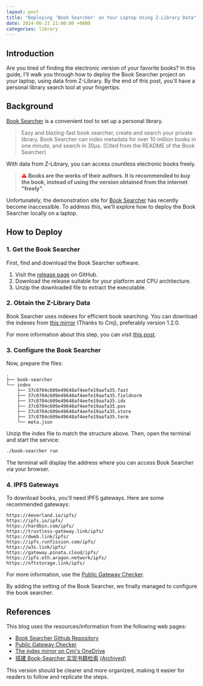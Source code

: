 ```yaml
---
layout: post
title: "Deploying 'Book Searcher' on Your Laptop Using Z-Library Data"
date: 2024-06-23 21:00:00 +0800
categories: library
---
```


## Introduction

Are you tired of finding the electronic version of your favorite books? In this guide, I'll walk you through how to deploy the Book Searcher project on your laptop, using data from Z-Library. By the end of this post, you'll have a personal library search tool at your fingertips.

## Background

[<u>Book Searcher</u>](https://github.com/bigmouse0001/book-searcher) is a convenient tool to set up a personal library.

> Easy and blazing-fast book searcher, create and search your private library. Book Searcher can index metadata for over 10 million books in one minute, and search in 30µs. (Cited from the README of the Book Searcher)

With data from Z-Library, you can access countless electronic books freely.

> <span style="color:red">⚠️</span> **Books are the works of their authors. It is recommended to buy the book, instead of using the version obtained from the internet "freely".**

Unfortunately, the demonstration site for [Book Searcher](https://book-searcher.eu.org/) has recently become inaccessible. To address this, we'll explore how to deploy the Book Searcher locally on a laptop.

## How to Deploy

### 1. Get the Book Searcher

First, find and download the Book Searcher software.

1. Visit the [release page](https://github.com/bigmouse0001/book-searcher/releases) on GitHub.
2. Download the release suitable for your platform and CPU architecture.
3. Unzip the downloaded file to extract the executable.

### 2. Obtain the Z-Library Data

Book Searcher uses indexes for efficient book searching. You can download the indexes from [this mirror](https://onedrive.caomingjun.com/zh-CN/%F0%9F%96%A5%E8%BD%AF%E4%BB%B6/zlib-searcher/releases/) (Thanks to Cmj), preferably version 1.2.0.

For more information about this step, you can  visit [this post](https://www.eula.club/blogs/%E6%90%AD%E5%BB%BABook-Searcher%E5%AE%9E%E7%8E%B0%E4%B9%A6%E7%B1%8D%E6%A3%80%E7%B4%A2.html#_3-book-searcher%E4%B9%A6%E7%B1%8D%E6%A3%80%E7%B4%A2).

### 3. Configure the Book Searcher

Now, prepare the files:

```
.
├── book-searcher
└── index
    ├── 37c0704c609e49648af4eefe19aafa35.fast
    ├── 37c0704c609e49648af4eefe19aafa35.fieldnorm
    ├── 37c0704c609e49648af4eefe19aafa35.idx
    ├── 37c0704c609e49648af4eefe19aafa35.pos
    ├── 37c0704c609e49648af4eefe19aafa35.store
    ├── 37c0704c609e49648af4eefe19aafa35.term
    └── meta.json
```


Unzip the index file to match the structure above. Then, open the terminal and start the service:

```sh
./book-searcher run
```

The terminal will display the address where you can access Book Searcher via your browser.

### 4. IPFS Gateways

To download books, you'll need IPFS gateways. Here are some recommended gateways:

```
https://4everland.io/ipfs/
https://ipfs.io/ipfs/
https://hardbin.com/ipfs/
https://trustless-gateway.link/ipfs/
https://dweb.link/ipfs/
https://ipfs.runfission.com/ipfs/
https://w3s.link/ipfs/
https://gateway.pinata.cloud/ipfs/
https://ipfs.eth.aragon.network/ipfs/
https://nftstorage.link/ipfs/
```

For more information, use the [Public Gateway Checker](https://ipfs.github.io/public-gateway-checker/).

By adding the setting of the Book Searcher, we finally managed to configure the book searcher.

## References

This blog uses the resources/information from the following web pages:

- [Book Searcher Github Repository](https://github.com/bigmouse0001/book-searcher/releases)
- [Public Gateway Checker](https://ipfs.github.io/public-gateway-checker/)
- [The index mirror on Cmj's OneDrive](https://onedrive.caomingjun.com/zh-CN/%F0%9F%96%A5%E8%BD%AF%E4%BB%B6/zlib-searcher/)
- [搭建 Book-Searcher 实现书籍检索](https://www.eula.club/blogs/%E6%90%AD%E5%BB%BABook-Searcher%E5%AE%9E%E7%8E%B0%E4%B9%A6%E7%B1%8D%E6%A3%80%E7%B4%A2.html) [(Archived)](https://web.archive.org/web/20240930211053/https://www.eula.club/blogs/%E6%90%AD%E5%BB%BABook-Searcher%E5%AE%9E%E7%8E%B0%E4%B9%A6%E7%B1%8D%E6%A3%80%E7%B4%A2.html#_1-%E5%89%8D%E8%A8%80)


This version should be clearer and more organized, making it easier for readers to follow and replicate the steps.
